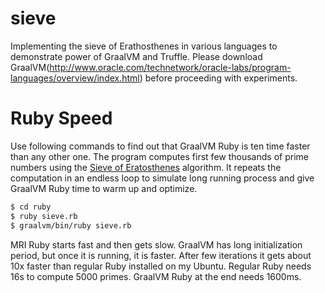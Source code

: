 # sieve

Implementing the sieve of Erathosthenes in various languages to demonstrate power of GraalVM and Truffle. Please download GraalVM(http://www.oracle.com/technetwork/oracle-labs/program-languages/overview/index.html) before proceeding with experiments.

# Ruby Speed

Use following commands to find out that GraalVM Ruby is ten time faster than any other one. The program computes first few thousands of prime numbers using the [Sieve of Eratosthenes](https://en.wikipedia.org/wiki/Sieve_of_Eratosthenes) algorithm. It repeats the computation in an endless loop to simulate long running process and give GraalVM Ruby time to warm up and optimize.

```bash
$ cd ruby
$ ruby sieve.rb
$ graalvm/bin/ruby sieve.rb
```

MRI Ruby starts fast and then gets slow. GraalVM has long initialization period, but once it is running, it is faster. After few iterations it gets about 10x faster than regular Ruby installed on my Ubuntu. Regular Ruby needs 16s to compute 5000 primes. GraalVM Ruby at the end needs 1600ms.

